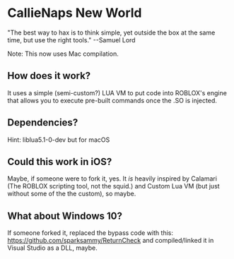 # CallieNaps New World
"The best way to hax is to think simple, yet outside the box at the same time, but use the right tools." --Samuel Lord

Note: This now uses Mac compilation.

## How does it work?
It uses a simple (semi-custom?) LUA VM to put code into ROBLOX's engine that allows you to execute pre-built commands once the .SO is injected.

## Dependencies?
Hint: liblua5.1-0-dev but for macOS

## Could this work in iOS?
Maybe, if someone were to fork it, yes. It *is* heavily inspired by Calamari (The ROBLOX scripting tool, not the squid.) and Custom Lua VM (but just without some of the the custom), so maybe.

## What about Windows 10?
If someone forked it, replaced the bypass code with this: https://github.com/sparksammy/ReturnCheck and compiled/linked it in Visual Studio as a DLL, maybe.
